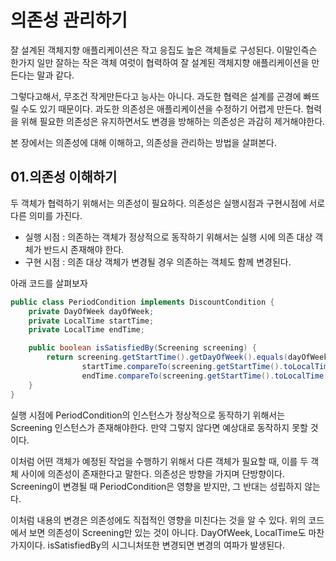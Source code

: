 # 의존성 관리하기

잘 설계된 객체지향 애플리케이션은 작고 응집도 높은 객체들로 구성된다.
이말인즉슨 한가지 일만 잘하는 작은 객체 여럿이 협력하여 잘 설계된 객체지향 애플리케이션을 만든다는 말과 같다.

그렇다고해서, 무조건 작게만든다고 능사는 아니다. 과도한 협력은 설계를 곤경에 빠뜨릴 수도 있기 때문이다.
과도한 의존성은 애플리케이션을 수정하기 어렵게 만든다. 협력을 위해 필요한 의존성은 유지하면서도 변경을 방해하는 의존성은 과감히 제거해야한다.

본 장에서는 의존성에 대해 이해하고, 의존성을 관리하는 방법을 살펴본다.

## 01.의존성 이해하기

두 객체가 협력하기 위해서는 의존성이 필요하다. 의존성은 실행시점과 구현시점에 서로 다른 의미를 가진다.

- 실행 시점 : 의존하는 객체가 정상적으로 동작하기 위해서는 실행 시에 의존 대상 객체가 반드시 존재해야 한다.
- 구현 시점 : 의존 대상 객체가 변경될 경우 의존하는 객체도 함께 변경된다.

아래 코드를 살펴보자

```java
public class PeriodCondition implements DiscountCondition {
    private DayOfWeek dayOfWeek;
    private LocalTime startTime;
    private LocalTime endTime;

    public boolean isSatisfiedBy(Screening screening) {
        return screening.getStartTime().getDayOfWeek().equals(dayOfWeek) &&
                startTime.compareTo(screening.getStartTime().toLocalTime()) <= 0 &&
                endTime.compareTo(screening.getStartTime().toLocalTime()) >= 0;
    }
}
```

실행 시점에 PeriodCondition의 인스턴스가 정상적으로 동작하기 위해서는 Screening 인스턴스가 존재해야한다.
만약 그렇지 않다면 예상대로 동작하지 못할 것이다.

이처럼 어떤 객체가 예정된 작업을 수행하기 위해서 다른 객체가 필요할 때, 이를 두 객체 사이에 의존성이 존재한다고 말한다.
의존성은 방향을 가지며 단방향이다. Screening이 변경될 때 PeriodCondition은 영향을 받지만, 그 반대는 성립하지 않는다.

이처럼 내용의 변경은 의존성에도 직접적인 영향을 미친다는 것을 알 수 있다. 위의 코드에서 보면 의존성이 Screening만 있는 것이 아니다.
DayOfWeek, LocalTime도 마찬가지이다. isSatisfiedBy의 시그니처또한 변경되면 변경의 여파가 발생된다.